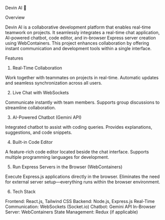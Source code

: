 Devin AI 🚀

Overview

Devin AI is a collaborative development platform that enables real-time teamwork on projects. 
It seamlessly integrates a real-time chat application, AI-powered chatbot, code editor, and in-browser Express server creation using WebContainers. 
This project enhances collaboration by offering instant communication and development tools within a single interface.

Features

1. Real-Time Collaboration

Work together with teammates on projects in real-time.
Automatic updates and seamless synchronization across all users.

2. Live Chat with WebSockets

Communicate instantly with team members.
Supports group discussions to streamline collaboration.

3. AI-Powered Chatbot (Gemini API)

Integrated chatbot to assist with coding queries.
Provides explanations, suggestions, and code snippets.

4. Built-in Code Editor

A feature-rich code editor located beside the chat interface.
Supports multiple programming languages for development.

5. Run Express Servers in the Browser (WebContainers)

Execute Express.js applications directly in the browser.
Eliminates the need for external server setup—everything runs within the browser environment.

6. Tech Stack 

Frontend: React.js, Tailwind CSS
Backend: Node.js, Express.js
Real-Time Communication: WebSockets (Socket.io)
Chatbot: Gemini API
In-Browser Server: WebContainers
State Management: Redux (if applicable)
